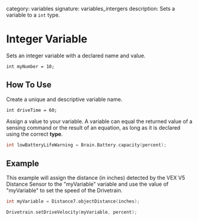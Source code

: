 category: variables 
signature: variables_intergers
description: Sets a variable to a `int` type.

# Integer Variable

Sets an integer variable with a declared name and value.

`int myNumber = 10;`

## How To Use

Create a unique and descriptive variable name.

`int driveTime = 60;`

Assign a value to your variable. A variable can equal the returned value of a sensing command or the result of an equation, as long as it is declared using the correct **type**.

```cpp
int lowBatteryLifeWarning = Brain.Battery.capacity(percent);
```


## Example

This example will assign the distance (in inches) detected by the VEX V5 Distance Sensor to the "myVariable" variable and use the value of "myVariable" to set the speed of the Drivetrain.

```cpp
int myVariable = Distance7.objectDistance(inches);

Drivetrain.setDriveVelocity(myVariable, percent);
```

<advanced>
</advanced>